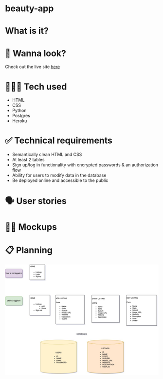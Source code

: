 # beauty-app

# What is it?

# 👀 Wanna look?

Check out the live site [here](https://protected-caverns-00008.herokuapp.com/)

# 👩🏾‍💻 Tech used

-   HTML
-   CSS
-   Python
-   Postgres
-   Heroku

# ✅ Technical requirements

-   Semantically clean HTML and CSS
-   At least 2 tables
-   Sign up/log in functionality with encrypted passwords & an authorization flow
-   Ability for users to modify data in the database
-   Be deployed online and accessible to the public

# 🗣️ User stories

# ✍🏽 Mockups

# 📋 Planning

![Version 1 design](v1-design.jpeg)
